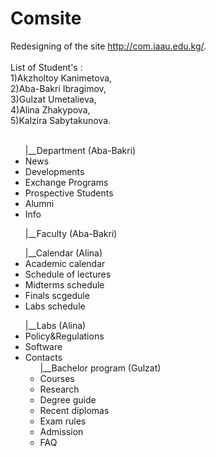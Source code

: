# Comsite
Redesigning of the site http://com.iaau.edu.kg/. <br><br>
List of Student's : <br>
1)Akzholtoy Kanimetova,<br>
2)Aba-Bakri Ibragimov,<br>
3)Gulzat Umetalieva,<br>
4)Alina Zhakypova,<br>
5)Kalzira Sabytakunova.<br><br>

<ul>|__Department (Aba-Bakri)
<li>News<br>
<li>Developments<br>
<li>Exchange Programs<br>
<li>Prospective Students<br>
<li>Alumni<br>
<li>Info<br>
</ul>
<ul>|__Faculty (Aba-Bakri)
</ul>
<ul>|__Calendar (Alina)
<li>Academic calendar<br>
<li>Schedule of lectures<br>
<li>Midterms schedule<br>
<li>Finals scgedule<br>
<li>Labs schedule<br>
</ul>
<ul>|__Labs (Alina)
<li>Policy&Regulations<br>
<li>Software<br>
<li>Contacts<br>
<ul>|__Bachelor program (Gulzat)
  <li>Courses<br>
    <li>Research<br>
      <li>Degree guide<br>
        <li>Recent diplomas<br>
          <li>Exam rules<br>
            <li>Admission<br>
              <li>FAQ<br>
